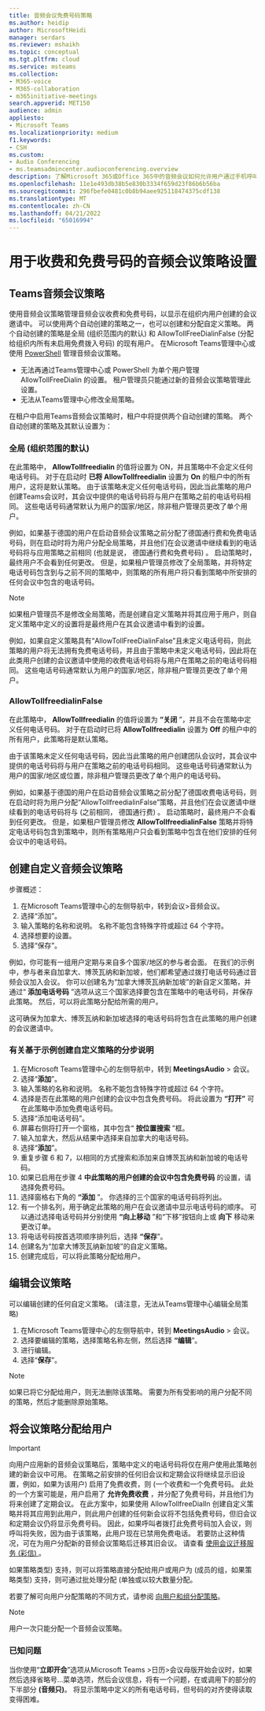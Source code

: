 ```yaml
---
title: 音频会议免费号码策略
ms.author: heidip
author: MicrosoftHeidi
manager: serdars
ms.reviewer: mshaikh
ms.topic: conceptual
ms.tgt.pltfrm: cloud
ms.service: msteams
ms.collection:
- M365-voice
- M365-collaboration
- m365initiative-meetings
search.appverid: MET150
audience: admin
appliesto:
- Microsoft Teams
ms.localizationpriority: medium
f1.keywords:
- CSH
ms.custom:
- Audio Conferencing
- ms.teamsadmincenter.audioconferencing.overview
description: 了解Microsoft 365或Office 365中的音频会议如何允许用户通过手机呼叫会议。
ms.openlocfilehash: 11e1e493db38b5e830b3334f659d23f86b6b56ba
ms.sourcegitcommit: 296fbefe0481c0b8b94aee925118474375cdf138
ms.translationtype: MT
ms.contentlocale: zh-CN
ms.lasthandoff: 04/21/2022
ms.locfileid: "65016994"
---
```

# <a name="audio-conferencing-policy-settings-for-toll-and-toll-free-numbers"></a>用于收费和免费号码的音频会议策略设置

## <a name="teams-audio-conferencing-policy"></a>Teams音频会议策略

使用音频会议策略管理音频会议收费和免费号码，以显示在组织内用户创建的会议邀请中。 可以使用两个自动创建的策略之一，也可以创建和分配自定义策略。 两个自动创建的策略是全局 (组织范围内的默认) 和 AllowTollFreeDialinFalse (分配给组织内所有未启用免费拨入号码) 的现有用户。 在Microsoft Teams管理中心或使用 [PowerShell](teams-powershell-overview.md) 管理音频会议策略。

- 无法再通过Teams管理中心或 PowerShell 为单个用户管理 AllowTollFreeDialin 的设置。 租户管理员只能通过新的音频会议策略管理此设置。
- 无法从Teams管理中心修改全局策略。

在租户中启用Teams音频会议策略时，租户中将提供两个自动创建的策略。 两个自动创建的策略及其默认设置为：

### <a name="global-org-wide-default"></a>全局 (组织范围的默认) 

在此策略中， **AllowTollfreedialin** 的值将设置为 ON，并且策略中不会定义任何电话号码。 对于在启动时 **已将 AllowTollfreedialin** 设置为 **On** 的租户中的所有用户，这将是默认策略。
由于该策略未定义任何电话号码，因此当此策略的用户创建Teams会议时，其会议中提供的电话号码将与用户在策略之前的电话号码相同。 这些电话号码通常默认为用户的国家/地区，除非租户管理员更改了单个用户。

例如，如果基于德国的用户在启动音频会议策略之前分配了德国通行费和免费电话号码，则在启动时将为用户分配全局策略，并且他们在会议邀请中继续看到的电话号码将与应用策略之前相同 (也就是说， 德国通行费和免费号码) 。 启动策略时，最终用户不会看到任何更改。 但是，如果租户管理员修改了全局策略，并将特定电话号码包含到与之前不同的策略中，则策略的所有用户将只看到策略中所安排的任何会议中包含的电话号码。

> [!NOTE]
> 如果租户管理员不是修改全局策略，而是创建自定义策略并将其应用于用户，则自定义策略中定义的设置将是最终用户在其会议邀请中看到的设置。

例如，如果自定义策略具有“AllowTollFreeDialinFalse”且未定义电话号码，则此策略的用户将无法拥有免费电话号码，并且由于策略中未定义电话号码，因此将在此类用户创建的会议邀请中使用的收费电话号码将与用户在策略之前的电话号码相同。 这些电话号码通常默认为用户的国家/地区，除非租户管理员更改了单个用户。

### <a name="allowtollfreedialinfalse"></a>AllowTollfreedialinFalse

在此策略中， **AllowTollfreedialin** 的值将设置为 **“关闭** ”，并且不会在策略中定义任何电话号码。 对于在启动时已将 **AllowTollfreedialin** 设置为 **Off** 的租户中的所有用户，此策略将是默认策略。

由于该策略未定义任何电话号码，因此当此策略的用户创建团队会议时，其会议中提供的电话号码将与用户在策略之前的电话号码相同。 这些电话号码通常默认为用户的国家/地区或位置，除非租户管理员更改了单个用户的电话号码。

例如，如果基于德国的用户在启动音频会议策略之前分配了德国收费电话号码，则在启动时将为用户分配“AllowTollfreedialinFalse”策略，并且他们在会议邀请中继续看到的电话号码将与 (之前相同， 德国通行费) 。 启动策略时，最终用户不会看到任何更改。 但是，如果租户管理员修改 **AllowTollfreedialinFalse** 策略并将特定电话号码包含到策略中，则所有策略用户只会看到策略中包含在他们安排的任何会议中的电话号码。

## <a name="create-a-custom-audio-conferencing-policy"></a>创建自定义音频会议策略

步骤概述：

1. 在Microsoft Teams管理中心的左侧导航中，转到会议>音频会议。
1. 选择“添加”。
1. 输入策略的名称和说明。 名称不能包含特殊字符或超过 64 个字符。
1. 选择想要的设置。
1. 选择“保存”。

例如，你可能有一组用户定期与来自多个国家/地区的参与者会面。 在我们的示例中，参与者来自加拿大、博茨瓦纳和新加坡，他们都希望通过拨打电话号码通过音频会议加入会议。 你可以创建名为“加拿大博茨瓦纳新加坡”的新自定义策略，并通过“ **添加电话号码** ”选项从这三个国家选择要包含在策略中的电话号码，并保存此策略。 然后，可以将此策略分配给所需的用户。

这可确保为加拿大、博茨瓦纳和新加坡选择的电话号码将包含在此策略的用户创建的会议邀请中。

### <a name="step-by-step-instructions-on-creating-a-custom-policy-based-on-the-example"></a>有关基于示例创建自定义策略的分步说明

1. 在Microsoft Teams管理中心的左侧导航中，转到 **MeetingsAudio** >  会议。
2. 选择“**添加**”。
3. 输入策略的名称和说明。 名称不能包含特殊字符或超过 64 个字符。
4. 选择是否在此策略的用户创建的会议中包含免费号码。 将此设置为 **“打开”** 可在此策略中添加免费电话号码。
5. 选择“添加电话号码”。
6. 屏幕右侧将打开一个窗格，其中包含“ **按位置搜索** ”框。
7. 输入加拿大，然后从结果中选择来自加拿大的电话号码。
8. 选择“**添加**”。
9. 重复步骤 6 和 7，以相同的方式搜索和添加来自博茨瓦纳和新加坡的电话号码。
10. 如果已启用在步骤 4 **中此策略的用户创建的会议中包含免费号码** 的设置，请选择免费号码。
11. 选择窗格右下角的 **“添加** ”。 你选择的三个国家的电话号码将列出。
12. 有一个排名列，用于确定此策略的用户在会议邀请中显示电话号码的顺序。 可以通过选择电话号码并分别使用 **“向上移动** ”和“下移”按钮向上或 **向下** 移动来更改订单。
13. 将电话号码按首选项顺序排列后，选择 **“保存**”。
14. 创建名为“加拿大博茨瓦纳新加坡”的自定义策略。
15. 创建完成后，可以将此策略分配给用户。

## <a name="edit-a-meeting-policy"></a>编辑会议策略

可以编辑创建的任何自定义策略。  (请注意，无法从Teams管理中心编辑全局策略) 

1. 在Microsoft Teams管理中心的左侧导航中，转到 **MeetingsAudio** >  会议。
1. 选择要编辑的策略，选择策略名称左侧，然后选择 **“编辑**”。
1. 进行编辑。
1. 选择“**保存**”。

> [!NOTE]
> 如果已将它分配给用户，则无法删除该策略。 需要为所有受影响的用户分配不同的策略，然后才能删除原始策略。

## <a name="assign-a-meeting-policy-to-users"></a>将会议策略分配给用户

> [!IMPORTANT]
> 向用户应用新的音频会议策略后，策略中定义的电话号码将仅在用户使用此策略创建的新会议中可用。 在策略之前安排的任何旧会议和定期会议将继续显示旧设置，例如，如果为该用户) 启用了免费收费，则 (一个收费和一个免费号码。 此处的一个方案可能是，用户启用了 **允许免费收费** ，并分配了免费号码，并且他们为将来创建了定期会议。 在此方案中，如果使用 AllowTollfreeDialIn 创建自定义策略并将其应用到此用户，则此用户创建的任何新会议将不包括免费号码，但旧会议和定期会议仍将显示免费号码。 因此，如果呼叫者拨打此免费号码加入会议，则呼叫将失败，因为由于该策略，此用户现在已禁用免费电话。 若要防止这种情况，可在为用户分配新的音频会议策略后迁移其旧会议。 请查看 [使用会议迁移服务 (彩信) ](/SkypeForBusiness/audio-conferencing-in-office-365/setting-up-the-meeting-migration-service-mms)。

如果策略类型) 支持，则可以将策略直接分配给用户或用户为 (成员的组，如果策略类型) 支持，则可通过批处理分配 (单独或以较大数量分配。

若要了解可向用户分配策略的不同方式，请参阅 [向用户和组分配策略](assign-policies-users-and-groups.md)。

> [!NOTE]
> 用户一次只能分配一个音频会议策略。

### <a name="known-issue"></a>已知问题

当你使用“**立即开会**”选项从Microsoft Teams >日历>会议母版开始会议时，如果然后选择省略号...菜单选项，然后会议信息，将有一个问题，在或调用下的部分的下半部分 **(音频只)**。 将显示策略中定义的所有电话号码，但号码的对齐使得读取变得困难。
